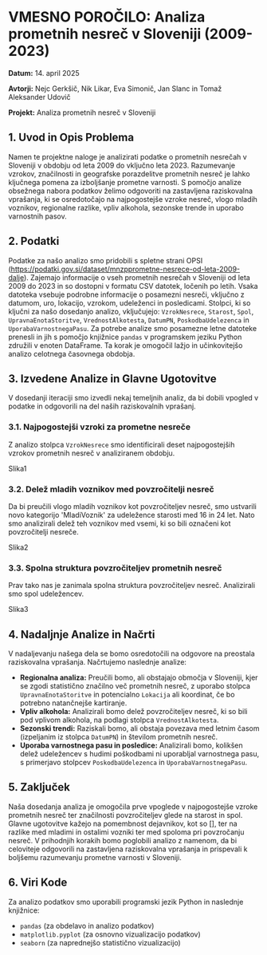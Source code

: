 # VMESNO POROČILO: Analiza prometnih nesreč v Sloveniji (2009-2023)

**Datum:** 14. april 2025

**Avtorji:** Nejc Gerkšič, Nik Likar, Eva Simonič, Jan Slanc in Tomaž Aleksander Udovič

**Projekt:** Analiza prometnih nesreč v Sloveniji

## 1. Uvod in Opis Problema

Namen te projektne naloge je analizirati podatke o prometnih nesrečah v Sloveniji v obdobju od leta 2009 do vključno leta 2023. Razumevanje vzrokov, značilnosti in geografske porazdelitve prometnih nesreč je lahko ključnega pomena za izboljšanje prometne varnosti. S pomočjo analize obsežnega nabora podatkov želimo odgovoriti na zastavljena raziskovalna vprašanja, ki se osredotočajo na najpogostejše vzroke nesreč, vlogo mladih voznikov, regionalne razlike, vpliv alkohola, sezonske trende in uporabo varnostnih pasov.

## 2. Podatki

Podatke za našo analizo smo pridobili s spletne strani OPSI (https://podatki.gov.si/dataset/mnzpprometne-nesrece-od-leta-2009-dalje). Zajemajo informacije o vseh prometnih nesrečah v Sloveniji od leta 2009 do 2023 in so dostopni v formatu CSV datotek, ločenih po letih. Vsaka datoteka vsebuje podrobne informacije o posamezni nesreči, vključno z datumom, uro, lokacijo, vzrokom, udeleženci in posledicami. Stolpci, ki so ključni za našo dosedanjo analizo, vključujejo: `VzrokNesrece`, `Starost`, `Spol`, `UpravnaEnotaStoritve`, `VrednostAlkotesta`, `DatumPN`, `PoskodbaUdelezenca` in `UporabaVarnostnegaPasu`.
Za potrebe analize smo posamezne letne datoteke prenesli in jih s pomočjo knjižnice `pandas` v programskem jeziku Python združili v enoten DataFrame. Ta korak je omogočil lažjo in učinkovitejšo analizo celotnega časovnega obdobja.

## 3. Izvedene Analize in Glavne Ugotovitve

V dosedanji iteraciji smo izvedli nekaj temeljnih analiz, da bi dobili vpogled v podatke in odgovorili na del naših raziskovalnih vprašanj.

### 3.1. Najpogostejši vzroki za prometne nesreče

Z analizo stolpca `VzrokNesrece` smo identificirali deset najpogostejših vzrokov prometnih nesreč v analiziranem obdobju.

Slika1

### 3.2. Delež mladih voznikov med povzročitelji nesreč

Da bi preučili vlogo mladih voznikov kot povzročiteljev nesreč, smo ustvarili novo kategorijo 'MladiVoznik' za udeležence starosti med 16 in 24 let. Nato smo analizirali delež teh voznikov med vsemi, ki so bili označeni kot povzročitelji nesreče.

Slika2


### 3.3. Spolna struktura povzročiteljev prometnih nesreč

Prav tako nas je zanimala spolna struktura povzročiteljev nesreč. Analizirali smo spol udeležencev.

Slika3

## 4. Nadaljnje Analize in Načrti

V nadaljevanju našega dela se bomo osredotočili na odgovore na preostala raziskovalna vprašanja. Načrtujemo naslednje analize:

* **Regionalna analiza:** Preučili bomo, ali obstajajo območja v Sloveniji, kjer se zgodi statistično značilno več prometnih nesreč, z uporabo stolpca `UpravnaEnotaStoritve` in potencialno `Lokacija` ali koordinat, če bo potrebno natančnejše kartiranje.
* **Vpliv alkohola:** Analizirali bomo delež povzročiteljev nesreč, ki so bili pod vplivom alkohola, na podlagi stolpca `VrednostAlkotesta`.
* **Sezonski trendi:** Raziskali bomo, ali obstaja povezava med letnim časom (izpeljanim iz stolpca `DatumPN`) in številom prometnih nesreč.
* **Uporaba varnostnega pasu in posledice:** Analizirali bomo, kolikšen delež udeležencev s hudimi poškodbami ni uporabljal varnostnega pasu, s primerjavo stolpcev `PoskodbaUdelezenca` in `UporabaVarnostnegaPasu`.

## 5. Zaključek

Naša dosedanja analiza je omogočila prve vpoglede v najpogostejše vzroke prometnih nesreč ter značilnosti povzročiteljev glede na starost in spol. Glavne ugotovitve kažejo na pomembnost dejavnikov, kot so [], ter na razlike med mladimi in ostalimi vozniki ter med spoloma pri povzročanju nesreč. V prihodnjih korakih bomo poglobili analizo z namenom, da bi celoviteje odgovorili na zastavljena raziskovalna vprašanja in prispevali k boljšemu razumevanju prometne varnosti v Sloveniji.


## 6. Viri Kode

Za analizo podatkov smo uporabili programski jezik Python in naslednje knjižnice:

* `pandas` (za obdelavo in analizo podatkov)
* `matplotlib.pyplot` (za osnovno vizualizacijo podatkov)
* `seaborn` (za naprednejšo statistično vizualizacijo)
